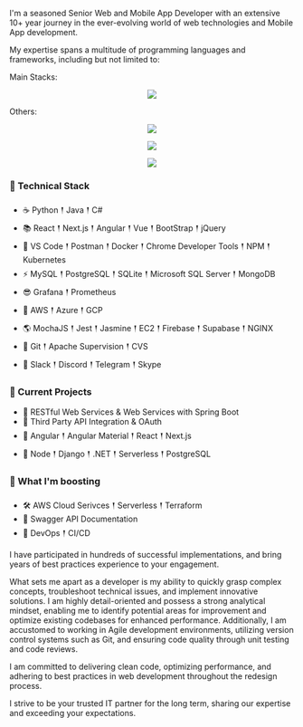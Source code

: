I'm a seasoned Senior Web and Mobile App Developer with an extensive 10+ year journey in the ever-evolving world of web technologies and Mobile App development.

My expertise spans a multitude of programming languages and frameworks, including but not limited to:

Main Stacks:

<p align="center">
  <img src="https://skillicons.dev/icons?i=angular,react,python,java,cs" />
</p>

Others:

<p align="center">
  <img src="https://skillicons.dev/icons?i=gradle,maven,spring,hibernate,dotnet,jenkins,jest,vim,wasm,vscode,visualstudio" />
</p>
<p align="center">
  <img src="https://skillicons.dev/icons?i=aws,azure,gcp,cloudflare,firebase,supabase,heroku,docker,kubernetes,grafana,prometheus,kafka,nginx,postman,redis" />
</p>
<p align="center">
  <img src="https://skillicons.dev/icons?i=git,github,gitlab,linux" />
</p>

### 🍯 Technical Stack
- ☕ Python 𒑰 Java 𒑰 C#
- 📚 React 𒑰 Next.js 𒑰 Angular 𒑰 Vue 𒑰 BootStrap 𒑰 jQuery 
- 🎒 VS Code 𒑰 Postman 𒑰 Docker 𒑰 Chrome Developer Tools 𒑰 NPM 𒑰 Kubernetes
- ⚡ MySQL 𒑰 PostgreSQL 𒑰 SQLite 𒑰 Microsoft SQL Server 𒑰 MongoDB
- 😎 Grafana 𒑰 Prometheus
- 🥇 AWS 𒑰 Azure 𒑰 GCP
- 🌎 MochaJS 𒑰 Jest 𒑰 Jasmine 𒑰 EC2 𒑰 Firebase 𒑰 Supabase 𒑰 NGINX
- 📣 Git 𒑰 Apache Supervision 𒑰 CVS
- 🚩 Slack 𒑰 Discord 𒑰 Telegram 𒑰 Skype

### 🚧 Current Projects
- 🍃 RESTful Web Services & Web Services with Spring Boot
- 🔗 Third Party API Integration & OAuth
- 🎨 Angular 𒑰 Angular Material 𒑰 React 𒑰 Next.js
- 💪 Node 𒑰 Django 𒑰 .NET 𒑰 Serverless 𒑰 PostgreSQL

### 🌱 What I'm boosting
- 🛠 AWS Cloud Serivces 𒑰 Serverless 𒑰 Terraform
- 📔 Swagger API Documentation
- 🎩 DevOps 𒑰 CI/CD

I have participated in hundreds of successful implementations, and bring years of best practices experience to your engagement.

What sets me apart as a developer is my ability to quickly grasp complex concepts, troubleshoot technical issues, and implement innovative solutions. I am highly detail-oriented and possess a strong analytical mindset, enabling me to identify potential areas for improvement and optimize existing codebases for enhanced performance. Additionally, I am accustomed to working in Agile development environments, utilizing version control systems such as Git, and ensuring code quality through unit testing and code reviews.

I am committed to delivering clean code, optimizing performance, and adhering to best practices in web development throughout the redesign process.

I strive to be your trusted IT partner for the long term, sharing our expertise and exceeding your expectations.
